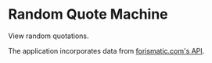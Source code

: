 # Random Quote Machine
View random quotations.

The application incorporates data from [forismatic.com's API](https://forismatic.com/en/api/).
